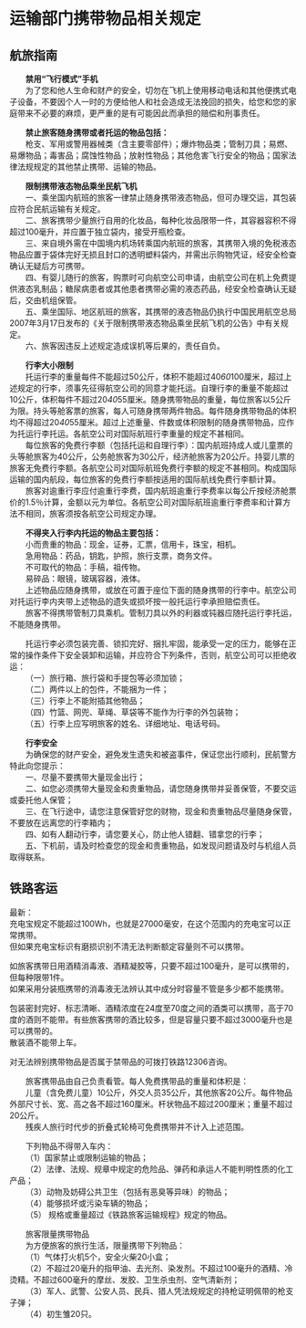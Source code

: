 # 运输部门携带物品相关规定  

## 航旅指南  
&emsp;&emsp;**禁用“飞行模式”手机**  
&emsp;&emsp;为了您和他人生命和财产的安全，切勿在飞机上使用移动电话和其他便携式电子设备，不要因个人一时的方便给他人和社会造成无法挽回的损失，给您和您的家庭带来不必要的麻烦，更严重的是有可能因此而承担的赔偿和刑事责任。  

&emsp;&emsp;**禁止旅客随身携带或者托运的物品包括：**  
&emsp;&emsp;枪支、军用或警用器械类（含主要零部件）；爆炸物品类；管制刀具；易燃、易爆物品；毒害品；腐蚀性物品；放射性物品；其他危害飞行安全的物品；国家法律法规规定的其他禁止携带、运输的物品。  

&emsp;&emsp;**限制携带液态物品乘坐民航飞机**  
&emsp;&emsp;一、乘坐国内航班的旅客一律禁止随身携带液态物品，但可办理交运，其包装应符合民航运输有关规定。  
&emsp;&emsp;二、旅客携带少量旅行自用的化妆品，每种化妆品限带一件，其容器容积不得超过100毫升，并应置于独立袋内，接受开瓶检查。  
&emsp;&emsp;三、来自境外需在中国境内机场转乘国内航班的旅客，其携带入境的免税液态物品应置于袋体完好无损且封口的透明塑料袋内，并需出示购物凭证，经安全检查确认无疑后方可携带。  
&emsp;&emsp;四、有婴儿随行的旅客，购票时可向航空公司申请，由航空公司在机上免费提供液态乳制品；糖尿病患者或其他患者携带必需的液态药品，经安全检查确认无疑后，交由机组保管。  
&emsp;&emsp;五、乘坐国际、地区航班的旅客，其携带的液态物品仍执行中国民用航空总局2007年3月17日发布的《关于限制携带液态物品乘坐民航飞机的公告》中有关规定。  
&emsp;&emsp;六、旅客因违反上述规定造成误机等后果的，责任自负。  

&emsp;&emsp;**行李大小限制**  
&emsp;&emsp;托运行李的重量每件不能超过50公斤，体积不能超过40*60*100厘米，超过上述规定的行李，须事先征得航空公司的同意才能托运。自理行李的重量不能超过10公斤，体积每件不超过20*40*55厘米。随身携带物品的重量，每位旅客以5公斤为限。持头等舱客票的旅客，每人可随身携带两件物品。每件随身携带物品的体积均不得超过20*40*55厘米。超过上述重量、件数或体积限制的随身携带物品，应作为托运行李托运。各航空公司对国际航班行李重量的规定不甚相同。  
&emsp;&emsp;每位旅客的免费行李额（包括托运和自理行李）：国内航班持成人或儿童票的头等舱旅客为40公斤，公务舱旅客为30公斤，经济舱旅客为20公斤。持婴儿票的旅客无免费行李额。各航空公司对国际航班免费行李额的规定不甚相同。构成国际运输的国内航段，每位旅客的免费行李额按适用的国际航线免费行李额计算。  
&emsp;&emsp;旅客对逾重行李应付逾重行李费，国内航班逾重行李费率以每公斤按经济舱票价的1.5％计算，金额以元为单位。各航空公司对国际航班逾重行李费率和计算方法不相同，旅客须按各航空公司规定办理。  

&emsp;&emsp;**不得夹入行李内托运的物品主要包括：**  
&emsp;&emsp;小而贵重的物品：现金，证券，汇票，信用卡，珠宝，相机。  
&emsp;&emsp;急用物品：药品，钥匙，护照，旅行支票，商务文件。  
&emsp;&emsp;不可取代的物品：手稿，祖传物。  
&emsp;&emsp;易碎品：眼镜，玻璃容器，液体。  
&emsp;&emsp;上述物品应随身携带，或放在可置于座位下面的随身携带的行李中。航空公司对托运行李内夹带上述物品的遗失或损坏按一般托运行李承担赔偿责任。  
&emsp;&emsp;旅客不得携带管制刀具乘机。管制刀具以外的利器或钝器应随托运行李托运，不能随身携带。  

&emsp;&emsp;托运行李必须包装完善、锁扣完好、捆扎牢固，能承受一定的压力，能够在正常的操作条件下安全装卸和运输，并应符合下列条件，否则，航空公司可以拒绝收运：  
&emsp;&emsp;（一）旅行箱、旅行袋和手提包等必须加锁；  
&emsp;&emsp;（二）两件以上的包件，不能捆为一件；  
&emsp;&emsp;（三）行李上不能附插其他物品；  
&emsp;&emsp;（四）竹篮、网兜、草绳、草袋等不能作为行李的外包装物；  
&emsp;&emsp;（五）行李上应写明旅客的姓名、详细地址、电话号码。  

&emsp;&emsp;**行李安全**  
&emsp;&emsp;为确保您的财产安全，避免发生遗失和被盗事件，保证您出行顺利，民航警方特此向您提示：  
&emsp;&emsp;一、尽量不要携带大量现金出行；  
&emsp;&emsp;二、如您必须携带大量现金和贵重物品，请您随身携带并妥善保管，不要交运或委托他人保管；  
&emsp;&emsp;三、在飞行途中，请您注意保管好您的财物，现金和贵重物品尽量随身保管，不要放在远离您的行李箱内；  
&emsp;&emsp;四、如有人翻动行李，请您要关心，防止他人错翻、错拿您的行李；  
&emsp;&emsp;五、下机前，请及时检查您的现金和贵重物品，如发现问题请及时与机组人员取得联系。  

## 铁路客运  
最新：  
充电宝规定不能超过100Wh，也就是27000毫安，在这个范围内的充电宝可以正常携带。  
但如果充电宝标识有磨损识别不清无法判断额定容量则不可以携带。  

如旅客携带日用酒精消毒液、酒精凝胶等，只要不超过100毫升，是可以携带的，但每种限带1件。  
如果采用分装瓶携带的消毒液无法辨认其中成分时容量不管是多少都不能携带。  

包装密封完好、标志清晰、酒精浓度在24度至70度之间的酒类可以携带，高于70度的酒则不能带。有些旅客携带的酒比较多，但是容量只要不超过3000毫升也是可以携带的。  
散装酒不能带上车。  

对无法辨别携带物品是否属于禁带品的可拨打铁路12306咨询。  

&emsp;&emsp;旅客携带品由自己负责看管。每人免费携带品的重量和体积是：  
&emsp;&emsp;儿童（含免费儿童）10公斤，外交人员35公斤，其他旅客20公斤。每件物品外部尺寸长、宽、高之各不超过160厘米。杆状物品不超过200厘米；重量不超过20公斤。  
&emsp;&emsp;残疾人旅行时代步的折叠式轮椅可免费携带并不计入上述范围。  

&emsp;&emsp;下列物品不得带入车内：  
&emsp;&emsp;（1）国家禁止或限制运输的物品；  
&emsp;&emsp;（2）法律、法规、规章中规定的危险品、弹药和承运人不能判明性质的化工产品；  
&emsp;&emsp;（3）动物及妨碍公共卫生（包括有恶臭等异味）的物品；  
&emsp;&emsp;（4）能够损坏或污染车辆的物品；  
&emsp;&emsp;（5） 规格或重量超过《铁路旅客运输规程》规定的物品。  

&emsp;&emsp;旅客限量携带物品  
&emsp;&emsp;为方便旅客的旅行生活，限量携带下列物品：  
&emsp;&emsp;（1）气体打火机5个，安全火柴20小盒；  
&emsp;&emsp;（2）不超过20毫升的指甲油、去光剂、染发剂。不超过100毫升的酒精、冷烫精。不超过600毫升的摩丝、发胶、卫生杀虫剂、空气清新剂；  
&emsp;&emsp;（3）军人、武警、公安人员、民兵、猎人凭法规规定的持枪证明佩带的枪支子弹；  
&emsp;&emsp;（4）初生雏20只。  
